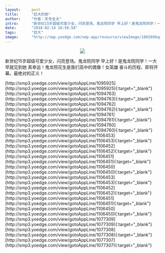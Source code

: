 ```yaml
---
layout:     post
title:      "巨大的她"
author:     "作者：矢寺圭太"
intro:      "新世纪15岁超级可爱少女，闪亮登场。鬼龙院同学 早上好！是鬼龙院同学！一大早就见到她 真幸运！鬼龙院花生是我们高中的偶像！女英雄 奋斗的历程、即将开幕。最绝对的正义！"
date:       "2018-02-14 16:56:58"
tags:       "巨大"
image:      "http://smp.yoedge.com/smp-app/resource/viewImage/1002699appline.png"
---
```

<div style="text-align: center">
<p><img src="http://smp.yoedge.com/smp-app/resource/viewImage/1002699appline.png"/></p>
</div>
<p class="post-meta">
<span>新世纪15岁超级可爱少女，闪亮登场。鬼龙院同学 早上好！是鬼龙院同学！一大早就见到她 真幸运！鬼龙院花生是我们高中的偶像！女英雄 奋斗的历程、即将开幕。最绝对的正义！</span>
</p>
[http://smp3.yoedge.com/view/gotoAppLine/1095925](http://smp3.yoedge.com/view/gotoAppLine/1095925){:target="_blank"}
[http://smp3.yoedge.com/view/gotoAppLine/1094763](http://smp3.yoedge.com/view/gotoAppLine/1094763){:target="_blank"}
[http://smp3.yoedge.com/view/gotoAppLine/1094762](http://smp3.yoedge.com/view/gotoAppLine/1094762){:target="_blank"}
[http://smp3.yoedge.com/view/gotoAppLine/1094761](http://smp3.yoedge.com/view/gotoAppLine/1094761){:target="_blank"}
[http://smp3.yoedge.com/view/gotoAppLine/1094760](http://smp3.yoedge.com/view/gotoAppLine/1094760){:target="_blank"}
[http://smp3.yoedge.com/view/gotoAppLine/1106453](http://smp3.yoedge.com/view/gotoAppLine/1106453){:target="_blank"}
[http://smp3.yoedge.com/view/gotoAppLine/1106452](http://smp3.yoedge.com/view/gotoAppLine/1106452){:target="_blank"}
[http://smp3.yoedge.com/view/gotoAppLine/1106451](http://smp3.yoedge.com/view/gotoAppLine/1106451){:target="_blank"}
[http://smp3.yoedge.com/view/gotoAppLine/1106450](http://smp3.yoedge.com/view/gotoAppLine/1106450){:target="_blank"}
[http://smp3.yoedge.com/view/gotoAppLine/1106453](http://smp3.yoedge.com/view/gotoAppLine/1106453){:target="_blank"}
[http://smp3.yoedge.com/view/gotoAppLine/1106452](http://smp3.yoedge.com/view/gotoAppLine/1106452){:target="_blank"}
[http://smp3.yoedge.com/view/gotoAppLine/1106451](http://smp3.yoedge.com/view/gotoAppLine/1106451){:target="_blank"}
[http://smp3.yoedge.com/view/gotoAppLine/1106450](http://smp3.yoedge.com/view/gotoAppLine/1106450){:target="_blank"}
[http://smp3.yoedge.com/view/gotoAppLine/1077309](http://smp3.yoedge.com/view/gotoAppLine/1077309){:target="_blank"}
[http://smp3.yoedge.com/view/gotoAppLine/1077308](http://smp3.yoedge.com/view/gotoAppLine/1077308){:target="_blank"}
[http://smp3.yoedge.com/view/gotoAppLine/1077307](http://smp3.yoedge.com/view/gotoAppLine/1077307){:target="_blank"}


